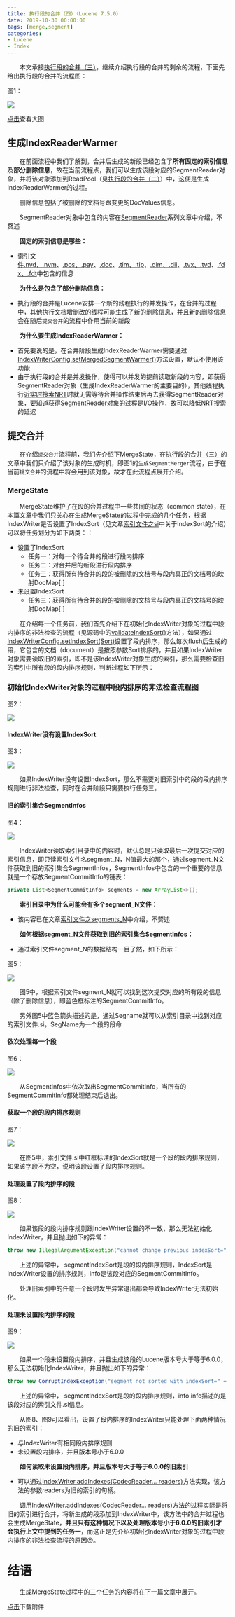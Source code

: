 ```yaml
---
title: 执行段的合并（四）（Lucene 7.5.0）
date: 2019-10-30 00:00:00
tags: [merge,segment]
categories:
- Lucene
- Index
---
```


&emsp;&emsp;本文承接[执行段的合并（三）](https://www.amazingkoala.com.cn/Lucene/Index/2019/1024/执行段的合并（三）)，继续介绍执行段的合并的剩余的流程，下面先给出执行段的合并的流程图：

图1：

<img src="http://www.amazingkoala.com.cn/uploads/lucene/index/执行段的合并/执行段的合并（四）/1.png">

[点击](http://www.amazingkoala.com.cn/uploads/lucene/index/执行段的合并/执行段的合并（四）/merge.html)查看大图

## 生成IndexReaderWarmer

&emsp;&emsp;在前面流程中我们了解到，合并后生成的新段已经包含了**所有固定的索引信息**及**部分删除信息**，故在当前流程点，我们可以生成该段对应的SegmentReader对象，并将该对象添加到ReadPool（见[执行段的合并（二）](https://www.amazingkoala.com.cn/Lucene/Index/2019/1025/执行段的合并（二）)）中，这便是生成IndexReaderWarmer的过程。

&emsp;&emsp;删除信息包括了被删除的文档号跟变更的DocValues信息。

&emsp;&emsp;SegmentReader对象中包含的内容在[SegmentReader](https://www.amazingkoala.com.cn/Lucene/Index/2019/1014/SegmentReader（一）)系列文章中介绍，不赘述

&emsp;&emsp;**固定的索引信息是哪些：**

- [索引文件.nvd、.nvm](https://www.amazingkoala.com.cn/Lucene/suoyinwenjian/2019/0305/索引文件之nvd&&nvm)、[.pos、.pay](https://www.amazingkoala.com.cn/Lucene/suoyinwenjian/2019/0324/索引文件之pos&&pay)、[.doc](https://www.amazingkoala.com.cn/Lucene/suoyinwenjian/2019/0324/索引文件之doc)、[.tim、.tip](https://www.amazingkoala.com.cn/Lucene/suoyinwenjian/2019/0401/索引文件之tim&&tip)、[.dim、.dii](https://www.amazingkoala.com.cn/Lucene/suoyinwenjian/2019/0424/索引文件之dim&&dii)、[.tvx、.tvd](https://www.amazingkoala.com.cn/Lucene/suoyinwenjian/2019/0429/索引文件之tvx&&tvd)、[.fdx、.fdt](https://www.amazingkoala.com.cn/Lucene/suoyinwenjian/2019/0301/索引文件之fdx&&fdt)中包含的信息

&emsp;&emsp;**为什么是包含了部分删除信息：**

- 执行段的合并是Lucene安排一个新的线程执行的并发操作，在合并的过程中，其他执行[文档增删改](https://www.amazingkoala.com.cn/Lucene/Index/2019/0626/文档的增删改（一）)的线程可能生成了新的删除信息，并且新的删除信息会在随后`提交合并`的流程中作用当前的新段

&emsp;&emsp;**为什么要生成IndexReaderWarmer：**

- 首先要说的是，在合并阶段生成IndexReaderWarmer需要通过[IndexWriterConfig.setMergedSegmentWarmer()](https://github.com/LuXugang/Lucene-7.5.0/blob/master/solr-7.5.0/lucene/core/src/java/org/apache/lucene/index/IndexWriterConfig.java)方法设置，默认不使用该功能
- 由于执行段的合并是并发操作，使得可以并发的提前读取新段的内容，即获得SegmentReader对象（生成IndexReaderWarmer的主要目的），其他线程执行[近实时搜索NRT](https://www.amazingkoala.com.cn/Lucene/Index/2019/0916/NRT（一）)时就无需等待合并操作结束后再去获得SegmentReader对象，要知道获得SegmentReader对象的过程是I/O操作，故可以降低NRT搜索的延迟

## 提交合并

&emsp;&emsp;在介绍`提交合并`流程前，我们先介绍下MergeState，在[执行段的合并（三）](https://www.amazingkoala.com.cn/Lucene/Index/2019/1028/执行段的合并（三）)的文章中我们只介绍了该对象的生成时机，即图1的`生成SegmentMerger`流程，由于在当前`提交合并`的流程中将会用到该对象，故才在此流程点展开介绍。

### MergeState

&emsp;&emsp;MergeState维护了在段的合并过程中一些共同的状态（common state），在本篇文章中我们只关心在生成MergeState的过程中完成的几个任务，根据IndexWriter是否设置了IndexSort（见文章[索引文件之si](https://www.amazingkoala.com.cn/Lucene/suoyinwenjian/2019/0605/索引文件之si)中关于IndexSort的介绍）可以将任务划分为如下两类：：

- 设置了IndexSort
  - 任务一：对每一个待合并的段进行段内排序
  - 任务二：对合并后的新段进行段内排序
  - 任务三：获得所有待合并的段的被删除的文档号与段内真正的文档号的映射DocMap[ ]
- 未设置IndexSort
  - 任务三：获得所有待合并的段的被删除的文档号与段内真正的文档号的映射DocMap[ ]

&emsp;&emsp;在介绍每一个任务前，我们首先介绍下在初始化IndexWriter对象的过程中段内排序的非法检查的流程（见源码中的[validateIndexSort()](https://github.com/LuXugang/Lucene-7.5.0/blob/master/solr-7.5.0/lucene/core/src/java/org/apache/lucene/index/IndexWriter.java)方法），如果通过[IndexWriterConfig.setIndexSort(Sort)](https://github.com/LuXugang/Lucene-7.5.0/blob/master/solr-7.5.0/lucene/core/src/java/org/apache/lucene/index/IndexWriterConfig.java)设置了段内排序，那么每次flush后生成的段，它包含的文档（document）是按照参数Sort排序的，并且如果IndexWriter对象需要读取旧的索引，即不是该IndexWriter对象生成的索引，那么需要检查旧的索引中所有段的段内排序规则，判断过程如下所示：

### 初始化IndexWriter对象的过程中段内排序的非法检查流程图

图2：

<img src="http://www.amazingkoala.com.cn/uploads/lucene/index/执行段的合并/执行段的合并（四）/2.png">

#### IndexWriter没有设置IndexSort

图3：

<img src="http://www.amazingkoala.com.cn/uploads/lucene/index/执行段的合并/执行段的合并（四）/3.png">

&emsp;&emsp;如果IndexWriter没有设置IndexSort，那么不需要对旧索引中的段的段内排序规则进行非法检查，同时在合并阶段只需要执行任务三。

#### 旧的索引集合SegmentInfos

图4：

<img src="http://www.amazingkoala.com.cn/uploads/lucene/index/执行段的合并/执行段的合并（四）/4.png">

&emsp;&emsp;IndexWriter读取索引目录中的内容时，默认总是只读取最后一次提交对应的索引信息，即只读索引文件名segment_N，N值最大的那个，通过segment_N文件获取到旧的索引集合SegmentInfos，SegmentInfos中包含的一个重要的信息就是一个存放SegmentCommitInfo的链表：

```java
private List<SegmentCommitInfo> segments = new ArrayList<>();
```

&emsp;&emsp;**索引目录中为什么可能会有多个segment_N文件：**

- 该内容已在文章[索引文件之segments_N](https://www.amazingkoala.com.cn/Lucene/suoyinwenjian/2019/0610/索引文件之segments_N)中介绍，不赘述

&emsp;&emsp;**如何根据segment_N文件获取到旧的索引集合SegmentInfos：**

- 通过索引文件segment_N的数据结构一目了然，如下所示：

图5：

<img src="http://www.amazingkoala.com.cn/uploads/lucene/index/执行段的合并/执行段的合并（四）/5.png">

&emsp;&emsp;图5中，根据索引文件segment_N就可以找到这次提交对应的所有段的信息（除了删除信息），即蓝色框标注的SegmentCommitInfo。

&emsp;&emsp;另外图5中蓝色箭头描述的是，通过Segname就可以从索引目录中找到对应的索引文件.si，SegName为一个段的段命

#### 依次处理每一个段

图6：

<img src="http://www.amazingkoala.com.cn/uploads/lucene/index/执行段的合并/执行段的合并（四）/6.png">

&emsp;&emsp;从SegmentInfos中依次取出SegmentCommitInfo，当所有的SegmentCommitInfo都处理结束后退出。

#### 获取一个段的段内排序规则

图7：

<img src="http://www.amazingkoala.com.cn/uploads/lucene/index/执行段的合并/执行段的合并（四）/7.png">

&emsp;&emsp;在图5中，索引文件.si中红框标注的IndexSort就是一个段的段内排序规则，如果该字段不为空，说明该段设置了段内排序规则。

#### 处理设置了段内排序的段

图8：

<img src="http://www.amazingkoala.com.cn/uploads/lucene/index/执行段的合并/执行段的合并（四）/8.png">

&emsp;&emsp;如果该段的段内排序规则跟IndexWriter设置的不一致，那么无法初始化IndexWriter，并且抛出如下的异常：

```java
throw new IllegalArgumentException("cannot change previous indexSort=" + segmentIndexSort + " (from segment=" + info + ") to new indexSort=" + indexSort);
```

&emsp;&emsp;上述的异常中， segmentIndexSort是段的段内排序规则，IndexSort是IndexWriter设置的排序规则，info是该段对应的SegmentCommitInfo。

&emsp;&emsp;处理旧索引中的任意一个段时发生异常退出都会导致IndexWriter无法初始化。

#### 处理未设置段内排序的段

图9：

<img src="http://www.amazingkoala.com.cn/uploads/lucene/index/执行段的合并/执行段的合并（四）/9.png">

&emsp;&emsp;如果一个段未设置段内排序，并且生成该段的Lucene版本号大于等于6.0.0，那么无法初始化IndexWriter，并且抛出如下的异常：

```java
throw new CorruptIndexException("segment not sorted with indexSort=" + segmentIndexSort, info.info.toString());
```

&emsp;&emsp;上述的异常中， segmentIndexSort是段的段内排序规则，info.info描述的是该段对应的索引文件.si信息。

&emsp;&emsp;从图8、图9可以看出，设置了段内排序的IndexWriter只能处理下面两种情况的旧的索引：

- 与IndexWriter有相同段内排序规则
- 未设置段内排序，并且版本号小于6.0.0

&emsp;&emsp;**如何读取未设置段内排序，并且版本号大于等于6.0.0的旧索引**

- 可以通过[IndexWriter.addIndexes(CodecReader... readers)](https://github.com/LuXugang/Lucene-7.5.0/blob/master/solr-7.5.0/lucene/core/src/java/org/apache/lucene/index/IndexWriter.java)方法实现，该方法的参数readers为旧的索引的句柄。

&emsp;&emsp;调用IndexWriter.addIndexes(CodecReader... readers)方法的过程实际是将旧的索引进行合并，将新生成的段添加到IndexWriter中，该方法中的合并过程也会生成MergeState，**并且只有这种情况下以及处理版本号小于6.0.0的旧索引才会执行上文中提到的任务一**，而这正是先介绍初始化IndexWriter对象的过程中段内排序的非法检查流程的原因😝。

# 结语

&emsp;&emsp;生成MergeState过程中的三个任务的内容将在下一篇文章中展开。

[点击](http://www.amazingkoala.com.cn/attachment/Lucene/Index/执行段的合并/执行段的合并（四）/执行段的合并（四）.zip)下载附件